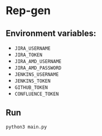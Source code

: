 # Rep-gen

## Environment variables:
- `JIRA_USERNAME`
- `JIRA_TOKEN`
- `JIRA_AMD_USERNAME`
- `JIRA_AMD_PASSWORD`
- `JENKINS_USERNAME`
- `JENKINS_TOKEN`
- `GITHUB_TOKEN`
- `CONFLUENCE_TOKEN`

## Run
```
python3 main.py
```